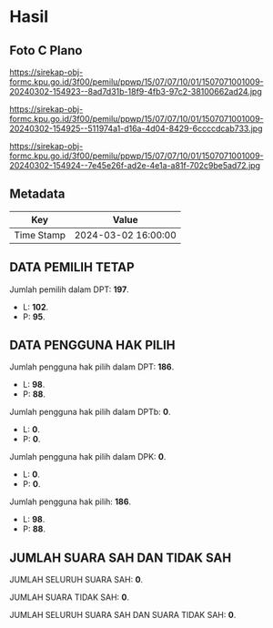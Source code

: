 # Hasil

## Foto C Plano

https://sirekap-obj-formc.kpu.go.id/3f00/pemilu/ppwp/15/07/07/10/01/1507071001009-20240302-154923--8ad7d31b-18f9-4fb3-97c2-38100662ad24.jpg

https://sirekap-obj-formc.kpu.go.id/3f00/pemilu/ppwp/15/07/07/10/01/1507071001009-20240302-154925--511974a1-d16a-4d04-8429-6ccccdcab733.jpg

https://sirekap-obj-formc.kpu.go.id/3f00/pemilu/ppwp/15/07/07/10/01/1507071001009-20240302-154924--7e45e26f-ad2e-4e1a-a81f-702c9be5ad72.jpg


## Metadata

| Key        | Value               |
| ---------- | ------------------- |
| Time Stamp | 2024-03-02 16:00:00 |


## DATA PEMILIH TETAP

Jumlah pemilih dalam DPT: **197**.
 * L: **102**.
 * P: **95**.

## DATA PENGGUNA HAK PILIH

Jumlah pengguna hak pilih dalam DPT: **186**.
 * L: **98**.
 * P: **88**.

Jumlah pengguna hak pilih dalam DPTb: **0**.
 * L: **0**.
 * P: **0**.

Jumlah pengguna hak pilih dalam DPK: **0**.
 * L: **0**.
 * P: **0**.

Jumlah pengguna hak pilih: **186**.
 * L: **98**.
 * P: **88**.

## JUMLAH SUARA SAH DAN TIDAK SAH

JUMLAH SELURUH SUARA SAH: **0**.

JUMLAH SUARA TIDAK SAH: **0**.

JUMLAH SELURUH SUARA SAH DAN SUARA TIDAK SAH: **0**.


